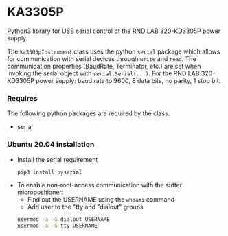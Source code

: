 # KA3305P
Python3 library for USB serial control of the RND LAB 320-KD3305P power supply.

The `ka3305pInstrument` class uses the python `serial` package which allows for communication with serial devices through `write` and `read`. The communication properties (BaudRate, Terminator, etc.) are set when invoking the serial object with `serial.Serial(...)`. For the RND LAB 320-KD3305P power supply: baud rate to 9600, 8 data bits, no parity, 1 stop bit. 

### Requires
The following python packages are required by the class. 

* serial

### Ubuntu 20.04 installation
* Install the serial requirement
    ```bash
    pip3 install pyserial
    ```
* To enable non-root-access communication with the sutter micropositioner:
    * Find out the USERNAME using the `whoami` command
    * Add user to the "tty and "dialout" groups 
    ```bash
    usermod -a -G dialout USERNAME
    usermod -a -G tty USERNAME
    ```

